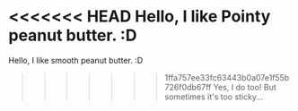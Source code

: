 <<<<<<< HEAD
Hello, I like Pointy peanut butter. :D
=======
Hello, I like smooth peanut butter. :D
>>>>>>> 1ffa757ee33fc63443b0a07e1f55b726f0db67ff
Yes, I do too!
But sometimes it's too sticky...
